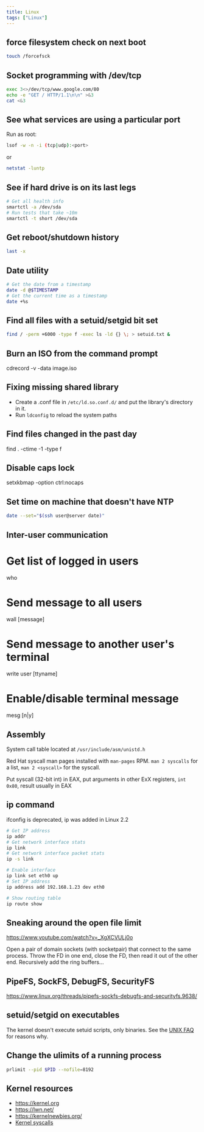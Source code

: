 ```yaml
---
title: Linux
tags: ["Linux"]
---
```


## force filesystem check on next boot

```bash
touch /forcefsck
```

## Socket programming with /dev/tcp

```bash
exec 3<>/dev/tcp/www.google.com/80
echo -e "GET / HTTP/1.1\n\n" >&3
cat <&3
```

## See what services are using a particular port
Run as root:

```bash
lsof -w -n -i (tcp|udp):<port>
```

or

```bash
netstat -luntp
```

## See if hard drive is on its last legs

```bash
# Get all health info
smartctl -a /dev/sda
# Run tests that take ~10m
smartctl -t short /dev/sda
```

## Get reboot/shutdown history

```bash
last -x
```

## Date utility

```bash
# Get the date from a timestamp
date -d @$TIMESTAMP
# Get the current time as a timestamp
date +%s
```

## Find all files with a setuid/setgid bit set

```bash
find / -perm +6000 -type f -exec ls -ld {} \; > setuid.txt &
```

## Burn an ISO from the command prompt


 cdrecord -v -data image.iso

## Fixing missing shared library

* Create a .conf file in `/etc/ld.so.conf.d/` and put the library's directory in it.
* Run `ldconfig` to reload the system paths

## Find files changed in the past day


 find . -ctime -1 -type f

## Disable caps lock


 setxkbmap -option ctrl:nocaps

## Set time on machine that doesn't have NTP

```bash
date --set="$(ssh user@server date)"
```

## Inter-user communication


 # Get list of logged in users
 who
 # Send message to all users
 wall [message]
 # Send message to another user's terminal
 write user [ttyname]
 # Enable/disable terminal message
 mesg [n|y]

## Assembly

System call table located at `/usr/include/asm/unistd.h`

Red Hat syscall man pages installed with ``man-pages`` RPM. ``man 2 syscalls`` for a list, ``man 2 <syscall>`` for the syscall.

Put syscall (32-bit int) in EAX, put arguments in other ExX registers, `int 0x80`, result usually in EAX

## ip command

ifconfig is deprecated, ip was added in Linux 2.2

```bash
# Get IP address
ip addr
# Get network interface stats
ip link
# Get network interface packet stats
ip -s link

# Enable interface
ip link set eth0 up
# Set IP address
ip address add 192.168.1.23 dev eth0

# Show routing table
ip route show
```

## Sneaking around the open file limit
<https://www.youtube.com/watch?v=_XgXCVULj0o>

Open a pair of domain sockets (with socketpair) that connect to the same
process. Throw the FD in one end, close the FD, then read it out of the other
end. Recursively add the ring buffers...

## PipeFS, SockFS, DebugFS, SecurityFS
<https://www.linux.org/threads/pipefs-sockfs-debugfs-and-securityfs.9638/>

## setuid/setgid on executables

The kernel doesn't execute setuid scripts, only binaries. See the [UNIX
FAQ](http://www.faqs.org/faqs/unix-faq/faq/part4/section-7.html) for reasons
why.

## Change the ulimits of a running process

```bash
prlimit --pid $PID --nofile=8192
```

## Kernel resources

* <https://kernel.org>
* <https://lwn.net/>
* <https://kernelnewbies.org/>
* [Kernel syscalls](https://syscalls.kernelgrok.com/)
